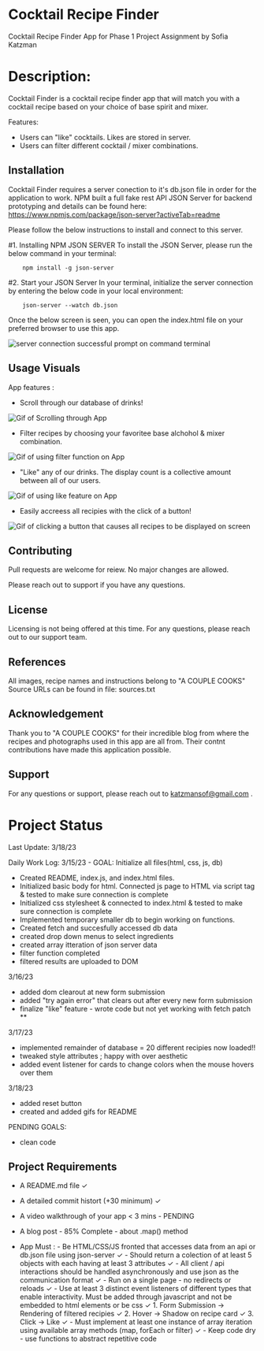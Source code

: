 # Cocktail Recipe Finder

Cocktail Recipe Finder App for Phase 1 Project Assignment by Sofia Katzman


# Description:  

Cocktail Finder is a cocktail recipe finder app that will match you with a cocktail recipe based on your choice of base spirit and mixer. 

Features: 

- Users can "like" cocktails. Likes are stored in server. 
- Users can filter different cocktail / mixer combinations. 


## Installation

Cocktail Finder requires a server conection to it's db.json file in order for the application to work. 
NPM built a full fake rest API JSON Server for backend prototyping and details can be found here: 
https://www.npmjs.com/package/json-server?activeTab=readme

Please follow the below instructions to install and connect to this server. 

#1. Installing NPM JSON SERVER
To install the JSON Server, please run the below command in your terminal: 

        npm install -g json-server

#2. Start your JSON Server 
In your terminal, initialize the server connection by entering the below code in your local environment: 

        json-server --watch db.json

Once the below screen is seen, you can open the index.html file on your preferred browser to use this app.


![server connection successful prompt on command terminal](https://i.ibb.co/jJJhvzv/Local-Server-Connection-Successful-Photo.png)


## Usage Visuals

App features : 

- Scroll through our database of drinks!

![Gif of Scrolling through App](https://media0.giphy.com/media/v1.Y2lkPTc5MGI3NjExZWMxNWM1MWJmNjU5YWY4MTM1YmI0MTdmNTI1N2QzMjIzZTNkYWQ1OSZjdD1n/ky7fp8RSI73NzASkH7/giphy.gif)

- Filter recipes by choosing your favoritee base alchohol & mixer combination. 

![Gif of using filter function on App](https://media2.giphy.com/media/v1.Y2lkPTc5MGI3NjExNGRjMmM5YWZhY2YyOTM3YTUzNmIxNDhkOGRkMDJjYTE0ZjdkOThhYyZjdD1n/TuMkQcS5mcS38DRT11/giphy.gif)


- "Like" any of our drinks. The display count is a collective amount between all of our users. 

![Gif of using like feature on App](https://media2.giphy.com/media/v1.Y2lkPTc5MGI3NjExMjdkZDgxNjUwMTZjNTJmMzMyMDhlMGU0NjZlZGUzMGNjYTM3MzM5NyZjdD1n/oVKLcUQFqrWnq2Za7P/giphy.gif)

- Easily accreess all recipies with the click of a button! 

![Gif of clicking a button that causes all recipes to be displayed on screen](https://media2.giphy.com/media/v1.Y2lkPTc5MGI3NjExY2I3ZWI2MGViODFkM2I3MzU3YmRiOWIxNmYxMGNhZTY4MzFjOTM1YyZjdD1n/BtOtsrUj7qr3chxmUb/giphy.gif)


## Contributing

Pull requests are welcome for reiew. 
No major changes are allowed. 

Please reach out to support if you have any questions. 

## License

Licensing is not being offered at this time. 
For any questions, please reach out to our support team. 

## References

All images, recipe names and instructions belong to "A COUPLE COOKS"
Source URLs can be found in file: sources.txt

## Acknowledgement

Thank you to "A COUPLE COOKS" for their incredible blog from where the recipes and photographs used in this app are all from. Their contnt contributions have made this application possible. 

## Support

For any questions or support, please reach out to katzmansof@gmail.com . 


# Project Status 

Last Update: 3/18/23

Daily Work Log: 
3/15/23 - GOAL: Initialize all files(html, css, js, db)
- Created README, index.js, and index.html files. 
- Initialized basic body for html. Connected js page to HTML via script tag & tested to make sure connection is complete
- Initialized css stylesheet & connected to index.html & tested to make sure connection is complete
- Implemented temporary smaller db to begin working on functions. 
- Created fetch and succesfully accessed db data
- created drop down menus to select ingredients
- created array itteration of json server data
- filter function completed 
- filtered results are uploaded to DOM

3/16/23
- added dom clearout at new form submission
- added "try again error" that clears out after every new form submission
- finalize "like" feature - wrote code but not yet working with fetch patch **


3/17/23
- implemented remainder of database = 20 different recipies now loaded!!
- tweaked style attributes ; happy with over aesthetic 
- added event listener for cards to change colors when the mouse hovers over them

3/18/23
- added reset button 
- created and added gifs for README

PENDING GOALS: 
- clean code 

## Project Requirements 

- A README.md file ✓
- A detailed commit histort (+30 minimum) ✓
- A video walkthrough of your app < 3 mins - PENDING 
- A blog post - 85% Complete - about .map() method

- App Must : 
        - Be HTML/CSS/JS fronted that accesses data from an api or db.json file using json-server ✓
        - Should return a colection of at least 5 objects with each having at least 3 attributes ✓
        - All client / api interactions should be handled asynchronously and use json as the communication format ✓ 
        - Run on a single page - no redirects or reloads ✓
        - Use at least 3 distinct event listeners of different types that enable interactivity. Must be added through javascript and not be embedded to html elements or be css ✓ 
                1. Form Submission -> Rendering of filtered recipies ✓
                2. Hover -> Shadow on recipe card ✓
                3. Click -> Like ✓
        - Must implement at least one instance of array iteration using available array methods (map, forEach or filter)  ✓
        - Keep code dry - use functions to abstract repetitive code 
        